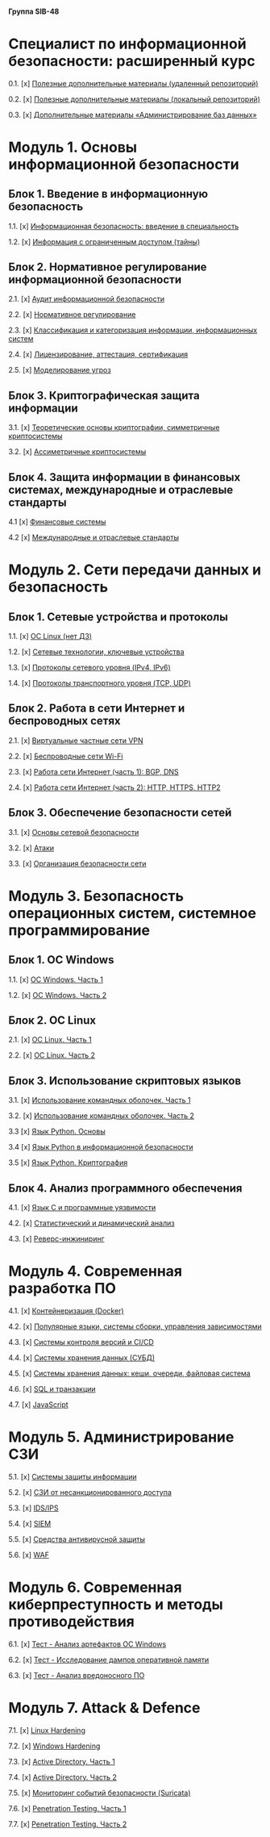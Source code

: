 #### Группа SIB-48
# Специалист по информационной безопасности: расширенный курс

0.1. [x] [Полезные дополнительные материалы (удаленный репозиторий)](https://github.com/Swordfish-Security/awesome-devsecops-russia/blob/master/README.md)

0.2. [x] [Полезные дополнительные материалы (локальный репозиторий)](addons.md)

0.3. [x] [Дополнительные материалы «Администрирование баз данных»](addons-db.md)

# Модуль 1. Основы информационной безопасности

## Блок 1. Введение в информационную безопасность

1.1. [x] [Информационная безопасность: введение в специальность](01_inf_security_basics/01_enter_inf_sec/1.1_inf_security/homework_1.1.md)

1.2. [x] [Информация с ограниченным доступом (тайны)](01_inf_security_basics/01_enter_inf_sec/1.2_inf_limit_access/homework_1.2.md)

## Блок 2. Нормативное регулирование информационной безопасности

2.1. [x] [Аудит информационной безопасности](01_inf_security_basics/02_reg_inf_sec/2.1_audit_inf_sec/homework_2.1.md)

2.2. [x] [Нормативное регулирование](01_inf_security_basics/02_reg_inf_sec/2.2_norm_reg_inf_sec/homework_2.2.md)

2.3. [x] [Классификация и категоризация информации, информационных систем](01_inf_security_basics/02_reg_inf_sec/2.3_classification_inf_sec/homework_2.3.md)

2.4. [x] [Лицензирование, аттестация, сертификация](01_inf_security_basics/02_reg_inf_sec/2.4_certification_inf_sec/homework_2.4.md)

2.5. [x] [Моделирование угроз](01_inf_security_basics/02_reg_inf_sec/2.5_threats/homework_2.5.md)

## Блок 3. Криптографическая защита информации

3.1. [x] [Теоретические основы криптографии, симметричные криптосистемы](01_inf_security_basics/03_crypto/3.1_crypto_symmetric/homework_3.1.md)

3.2. [x] [Ассиметричные криптосистемы](01_inf_security_basics/03_crypto/3.2_crypto_assymetric/homework_3.2.md)

## Блок 4. Защита информации в финансовых системах, международные и отраслевые стандарты

4.1 [x] [Финансовые системы](01_inf_security_basics/04_financical/04.1_fin_system/homework_4.1.md)

4.2 [x] [Международные и отраслевые стандарты](01_inf_security_basics/04_financical/04.2_standards/homework_4.2.md)

# Модуль 2. Сети передачи данных и безопасность

## Блок 1. Сетевые устройства и протоколы

1.1. [x] [ОС Linux (нет ДЗ)](02_network_inf_security/01_lan_and_protocols/1.1_os_linux/readme.md)

1.2. [x] [Сетевые технологии, ключевые устройства](02_network_inf_security/01_lan_and_protocols/1.2_net_technology/homework_1.2.md)

1.3. [x] [Протоколы сетевого уровня (IPv4, IPv6)](02_network_inf_security/01_lan_and_protocols/1.3_net_protocols/homework_1.3.md)

1.4. [x] [Протоколы транспортного уровня (TCP, UDP)](02_network_inf_security/01_lan_and_protocols/1.4_tcp_dump/homework_1.4.md)

## Блок 2. Работа в сети Интернет и беспроводных сетях

2.1. [x] [Виртуальные частные сети VPN](02_network_inf_security/02_internet_wifi/2.1_vpn/homework_2.1.md)

2.2. [x] [Беспроводные сети Wi-Fi](02_network_inf_security/02_internet_wifi/2.2_wifi/homework_2.2.md)

2.3. [x] [Работа сети Интернет (часть 1): BGP, DNS](02_network_inf_security/02_internet_wifi/2.3_internet_1/homework_2.3.md)

2.4. [x] [Работа сети Интернет (часть 2): HTTP, HTTPS, HTTP2](02_network_inf_security/02_internet_wifi/2.4_internet_2/homework_2.4.md)

## Блок 3. Обеспечение безопасности сетей

3.1. [x] [Основы сетевой безопасности](02_network_inf_security/03_basic_net_security/3.1_net_sec/homework_3.1.md)

3.2. [x] [Атаки](02_network_inf_security/03_basic_net_security/3.2_attacks/homework_3.2.md)

3.3. [x] [Организация безопасности сети](02_network_inf_security/03_basic_net_security/3.3_safe_lan/homework_3.3.md)

# Модуль 3. Безопасность операционных систем, системное программирование

## Блок 1. ОС Windows

1.1. [x] [ОС Windows. Часть 1](03_OS_security_system_programming/01_OS_Windows/1.1_os_win_part_1/homework_1.1.md)

1.2. [x] [ОС Windows. Часть 2](03_OS_security_system_programming/01_OS_Windows/1.2_os_win_part_2/homework_1.2.md)

## Блок 2. ОС Linux

2.1. [x] [ОС Linux. Часть 1](03_OS_security_system_programming/02_OS_Linux/2.1_os_linux_part_1/homework_2.1.md)

2.2. [x] [ОС Linux. Часть 2](03_OS_security_system_programming/02_OS_Linux/2.2_os_linux_part_2/homework_2.2.md)

## Блок 3. Использование скриптовых языков

3.1. [x] [Использование командных оболочек. Часть 1](03_OS_security_system_programming/03_shell/3.1_shell_part_1/homework_3.1.md)

3.2. [x] [Использование командных оболочек. Часть 2](03_OS_security_system_programming/03_shell/3.2_shell_part_2/homework_3.2.md)

3.3 [x] [Язык Python. Основы](03_OS_security_system_programming/03_shell/3.3_python_basic/homework_3.3.md)

3.4 [x] [Язык Python в информационной безопасности](03_OS_security_system_programming/03_shell/3.4_python_infsec/homework_3.4.md)

3.5 [x] [Язык Python. Криптография](03_OS_security_system_programming/03_shell/3.5_python_crypto/homework_3.5.md)

## Блок 4. Анализ программного обеспечения

4.1. [x] [Язык С и программные уязвимости](03_OS_security_system_programming/04_software_analysis/4.1_c_vulnerability/homework_4.1.md)

4.2. [x] [Статистический и динамический анализ](03_OS_security_system_programming/04_software_analysis/4.2_stat_dynamic_analysis/homework_4.2.md)

4.3. [x] [Реверс-инжиниринг](03_OS_security_system_programming/04_software_analysis/4.3_reverse_engineering/homework_4.3.md)

# Модуль 4. Современная разработка ПО

4.1. [x] [Контейнеризация (Docker)](04_Software_dev/01_docker/homework_4.1.md)

4.2. [x] [Популярные языки, системы сборки, управления зависимостями](04_Software_dev/02_dev/homework_4.2.md)

4.3. [x] [Системы контроля версий и CI/CD](04_Software_dev/03_cicd/homework_4.3.md)

4.4. [x] [Системы хранения данных (СУБД)](04_Software_dev/04_dbms/homework_4.4.md)

4.5. [x] [Системы хранения данных: кеши, очереди, файловая система](04_Software_dev/05_storage/homework_4.5.md)

4.6. [x] [SQL и транзакции](04_Software_dev/06_sql_transactions/homework_4.6.md)

4.7. [x] [JavaScript](04_Software_dev/07_javascript/homework_4.7.md)

# Модуль 5. Администрирование СЗИ

5.1. [x] [Системы защиты информации](05_admin_ISS/01_inf_sec_systems/homework_5.1.md)

5.2. [x] [СЗИ от несанкционированного доступа](05_admin_ISS/02_szi_nsd/homework_5.2.md)

5.3. [x] [IDS/IPS](05_admin_ISS/03_ids_ips/homework_5.3.md)

5.4. [x] [SIEM](05_admin_ISS/04_siem/homework_5.4.md)

5.5. [x] [Средства антивирусной защиты](05_admin_ISS/05_kes/homework_5.5.md)

5.6. [x] [WAF](05_admin_ISS/06_waf/homework_5.6.md)

# Модуль 6. Современная киберпреступность и методы противодействия

6.1. [x] [Тест - Анализ артефактов ОС Windows](06_Modern_cybercrime/01_Test/homework_6.1.md)

6.2. [x] [Тест - Исследование дампов оперативной памяти](06_Modern_cybercrime/02_Test/homework_6.2.md)

6.3. [x] [Тест - Анализ вредоносного ПО](06_Modern_cybercrime/03_Test/homework_6.3.md)

# Модуль 7. Attack & Defence

7.1. [x] [Linux Hardening](07_attack_and_defence/01_linux_hardening/homework_7.1.md)

7.2. [x] [Windows Hardening](07_attack_and_defence/02_windows_hardening/homework_7.2.md)

7.3. [x] [Active Directory. Часть 1](07_attack_and_defence/03_ad_part_1/homework_7.3.md)

7.4. [x] [Active Directory. Часть 2](07_attack_and_defence/04_ad_part_2/homework_7.4.md)

7.5. [x] [Мониторинг событий безопасности (Suricata)](07_attack_and_defence/05_suricata/homework_7.5.md)

7.6. [x] [Penetration Testing. Часть 1](07_attack_and_defence/06_pt_part_1/homework_7.6.md)

7.7. [x] [Penetration Testing. Часть 2](07_attack_and_defence/07_pt_part_2/homework_7.7.md)
